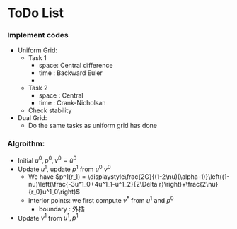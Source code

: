 # ToDo List
### Implement codes
* Uniform Grid:
  * Task 1
    * space: Central difference
    * time : Backward Euler
    * 
  * Task 2
    * space : Central
    * time : Crank-Nicholsan
  * Check stability
* Dual Grid:
  * Do the same tasks as uniform grid has done
  
### Algroithm:
* Initial $u^0, p^0, v^0 = \dot{u}^0$
* Update $u^1$, update $p^1$ from $u^0$ $v^0$
  * We have $p^1(r_1) = \displaystyle\frac{2G}{(1-2\nu)(\alpha-1)}\left((1-nu)\left(\frac{-3u^1_0+4u^1_1-u^1_2}{2\Delta r}\right)+\frac{2\nu}{r_0}u^1_0\right)$
  * interior points: we first compute $v^*$ from $u^1$ and $p^0$
      * boundary : 外插
* Update $v^1$ from $u^1, p^1$